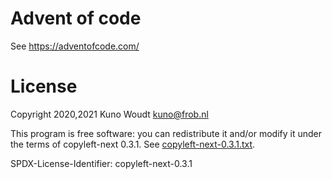 Advent of code
==============

See https://adventofcode.com/


License
=======

Copyright 2020,2021 Kuno Woudt <kuno@frob.nl>

This program is free software: you can redistribute it and/or modify
it under the terms of copyleft-next 0.3.1. See
[copyleft-next-0.3.1.txt](copyleft-next-0.3.1.txt).

SPDX-License-Identifier: copyleft-next-0.3.1
